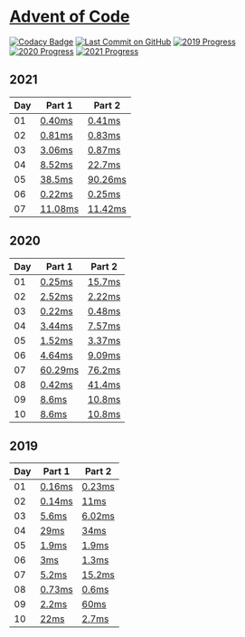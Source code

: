 # [Advent of Code](https://adventofcode.com/)

[![Codacy Badge](https://api.codacy.com/project/badge/Grade/1528dc46d6b646d99d61aa940c6c12e6)](https://www.codacy.com/manual/caboyd/advent-of-code)
[![Last Commit on GitHub](https://img.shields.io/github/last-commit/caboyd/advent-of-code.svg)](https://github.com/caboyd/advent-of-code) 
[![2019 Progress](https://img.shields.io/endpoint?url=https://raw.githubusercontent.com/caboyd/advent-of-code/master/.badges/2019.json)](src/2019)
[![2020 Progress](https://img.shields.io/endpoint?url=https://raw.githubusercontent.com/caboyd/advent-of-code/master/.badges/2020.json)](src/2020)
[![2021 Progress](https://img.shields.io/endpoint?url=https://raw.githubusercontent.com/caboyd/advent-of-code/master/.badges/2021.json)](src/2021)

## 2021

| Day | Part 1                               | Part 2                                |
| --- | ------------------------------------ | ------------------------------------- |
| 01  | [0.40ms](src/2021/day01/part_one.ts) | [0.41ms](src/2021/day01/part_two.ts)  |
| 02  | [0.81ms](src/2021/day02/part_one.ts) | [0.83ms](src/2021/day02/part_two.ts)  |
| 03  | [3.06ms](src/2021/day03/part_one.ts) | [0.87ms](src/2021/day03/part_two.ts)  |
| 04  | [8.52ms](src/2021/day04/part_one.ts) | [22.7ms](src/2021/day04/part_two.ts)  |
| 05  | [38.5ms](src/2021/day05/part_one.ts) | [90.26ms](src/2021/day05/part_two.ts) |
| 06  | [0.22ms](src/2021/day06/part_one.ts) | [0.25ms](src/2021/day06/part_two.ts)  |
| 07  | [11.08ms](src/2021/day07/part_one.ts) | [11.42ms](src/2021/day07/part_two.ts)  |

## 2020

| Day | Part 1                                | Part 2                               |
| --- | ------------------------------------- | ------------------------------------ |
| 01  | [0.25ms](src/2020/day01/part_one.ts)  | [15.7ms](src/2020/day01/part_two.ts) |
| 02  | [2.52ms](src/2020/day02/part_one.ts)  | [2.22ms](src/2020/day02/part_two.ts) |
| 03  | [0.22ms](src/2020/day03/part_one.ts)  | [0.48ms](src/2020/day03/part_two.ts) |
| 04  | [3.44ms](src/2020/day04/part_one.ts)  | [7.57ms](src/2020/day04/part_two.ts) |
| 05  | [1.52ms](src/2020/day05/part_one.ts)  | [3.37ms](src/2020/day05/part_two.ts) |
| 06  | [4.64ms](src/2020/day06/part_one.ts)  | [9.09ms](src/2020/day06/part_two.ts) |
| 07  | [60.29ms](src/2020/day07/part_one.ts) | [76.2ms](src/2020/day07/part_two.ts) |
| 08  | [0.42ms](src/2020/day08/part_one.ts)  | [41.4ms](src/2020/day08/part_two.ts) |
| 09  | [8.6ms](src/2020/day09/part_one.ts)   | [10.8ms](src/2020/day09/part_two.ts) |
| 10  | [8.6ms](src/2020/day10/part_one.ts)   | [10.8ms](src/2020/day10/part_two.ts) |

## 2019

| Day | Part 1                               | Part 2                               |
| --- | ------------------------------------ | ------------------------------------ |
| 01  | [0.16ms](src/2019/day01/part_one.ts) | [0.23ms](src/2019/day01/part_two.ts) |
| 02  | [0.14ms](src/2019/day02/part_one.ts) | [11ms](src/2019/day02/part_two.ts)   |
| 03  | [5.6ms](src/2019/day03/part_one.ts)  | [6.02ms](src/2019/day03/part_two.ts) |
| 04  | [29ms](src/2019/day04/part_one.ts)   | [34ms](src/2019/day04/part_two.ts)   |
| 05  | [1.9ms](src/2019/day05/part_one.ts)  | [1.9ms](src/2019/day05/part_two.ts)  |
| 06  | [3ms](src/2019/day06/part_one.ts)    | [1.3ms](src/2019/day06/part_two.ts)  |
| 07  | [5.2ms](src/2019/day07/part_one.ts)  | [15.2ms](src/2019/day07/part_two.ts) |
| 08  | [0.73ms](src/2019/day08/part_one.ts) | [0.6ms](src/2019/day08/part_two.ts)  |
| 09  | [2.2ms](src/2019/day09/part_one.ts)  | [60ms](src/2019/day09/part_two.ts)   |
| 10  | [22ms](src/2019/day10/part_one.ts)   | [2.7ms](src/2019/day10/part_two.ts)  |
